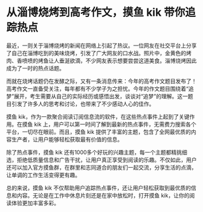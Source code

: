 # 从淄博烧烤到高考作文，摸鱼 kik 带你追踪热点

最近，一则关于淄博烧烤的新闻在网络上引起了热议。一位网友在社交平台上分享了自己在淄博吃到的美味烧烤，引发了广大网友的口水战。照片中，金黄色的烤肉、香喷喷的烤鱼让人垂涎欲滴，不少网友表示想要尝尝这道美食。淄博烧烤因此成为了一时的热点话题。

而就在烧烤话题仍在发酵之际，又有一条消息传来：今年的高考作文题目发布了！高考作文一直备受关注，每年都有不少学子为之担忧。今年的作文题目围绕着“追梦”展开，考生需要从自己的实际经历或感悟出发，谈谈对“追梦”的理解。这一题目引发了许多人的思考和讨论，也带来了不少感动人心的佳作。

摸鱼 kik，作为一款聚合阅读订阅信息流的软件，在这些热点事件上起到了关键作用。在摸鱼 kik 上，用户可以第一时间了解到最新的热点事件，无需费力搜索各个平台，一切尽在眼前。而且，摸鱼 kik 提供了丰富的主题，包含了全网最优质的内容生产者，让用户能够轻松获取最有价值的信息。

除了热点事件，摸鱼 kik 还有1000多个好玩的兴趣主题，每一个主题都精挑细选，拒绝低质量信息和广告干扰，让用户真正享受到阅读的乐趣。不仅如此，用户还可以加入官方摸鱼群，在群里和志同道合的朋友们一起交流，分享生活的点滴，让单调的工作生活变得更有趣。

总的来说，摸鱼 kik 不仅帮助用户追踪热点事件，还让用户轻松获取到最优质的信息和内容。无论是在工作中休息片刻还是在家中放松时，打开摸鱼 kik，让你的阅读体验更加丰富多彩。


